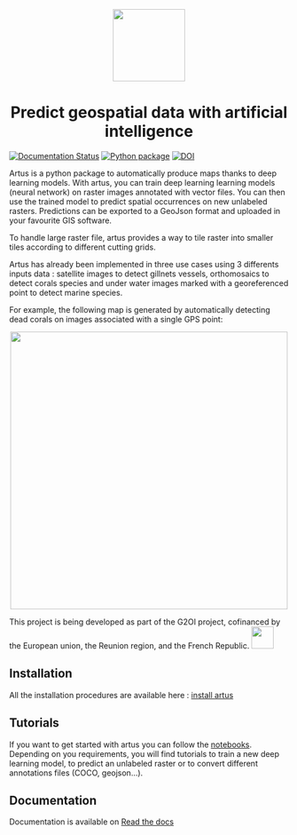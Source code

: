 <div align="center">

<img src="https://github.com/6tronl/artus/blob/main/docs/logo_artus.png?raw=True" height="130px">

# Predict geospatial data with artificial intelligence

</div>

[![Documentation Status](https://readthedocs.org/projects/artus/badge/?version=latest)](https://artus.readthedocs.io/en/latest/?badge=latest)
[![Python package](https://github.com/6tronl/artus/actions/workflows/main.yml/badge.svg)](https://github.com/6tronl/artus/actions/workflows/main.yml)
[![DOI](https://zenodo.org/badge/DOI/10.5281/zenodo.7852855.svg)](https://doi.org/10.5281/zenodo.7852855)

Artus is a python package to automatically produce maps thanks to deep learning models. With artus, you can train deep learning learning models (neural network)
on raster images annotated with vector files. You can then use the trained model to predict spatial occurrences on new unlabeled rasters. Predictions can be exported to a GeoJson format and uploaded in your favourite GIS software.

To handle large raster file, artus provides a way to tile raster into smaller tiles according to different cutting grids.

Artus has already been implemented in three use cases using 3 differents inputs data : satellite images to detect gillnets vessels, orthomosaics to detect corals
species and under water images marked with a georeferenced point to detect marine species.

For example, the following map is generated by automatically detecting dead corals on images associated with a single GPS point:
<div align="center">
<img src="https://github.com/6tronl/artus/blob/main/docs/heatmap_study_area.png?raw=True" height="500px">
</div>

This project is being developed as part of the G2OI project, cofinanced by the European union, the Reunion region, and the French Republic.
<img src="https://github.com/6tronl/artus/blob/main/docs/logos_partenaires.png?raw=True" height="40px">

## Installation

All the installation procedures are available here : [install artus](https://artus.readthedocs.io/en/latest/installation.html)

## Tutorials

If you want to get started with artus you can follow the [notebooks](https://github.com/6tronl/artus-examples). Depending on you requirements, you will find tutorials to train
a new deep learning model, to predict an unlabeled raster or to convert different annotations files (COCO, geojson...).

## Documentation

Documentation is available on [Read the docs](https://artus.readthedocs.io/en/latest/)



